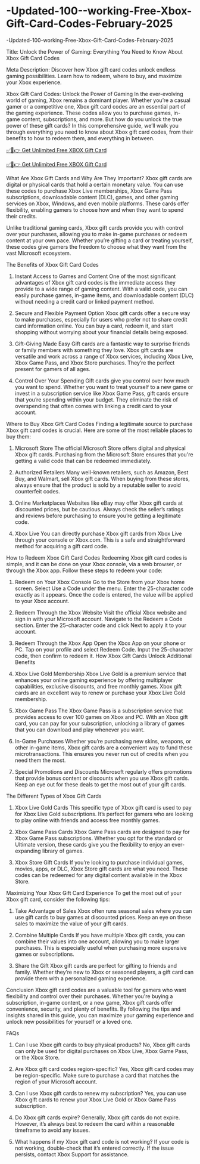 # -Updated-100--working-Free-Xbox-Gift-Card-Codes-February-2025
-Updated-100-working-Free-Xbox-Gift-Card-Codes-February-2025



Title: Unlock the Power of Gaming: Everything You Need to Know About Xbox Gift Card Codes

Meta Description: Discover how Xbox gift card codes unlock endless gaming possibilities. Learn how to redeem, where to buy, and maximize your Xbox experience.

Xbox Gift Card Codes: Unlock the Power of Gaming
In the ever-evolving world of gaming, Xbox remains a dominant player. Whether you’re a casual gamer or a competitive one, Xbox gift card codes are an essential part of the gaming experience. These codes allow you to purchase games, in-game content, subscriptions, and more. But how do you unlock the true power of these gift cards? In this comprehensive guide, we’ll walk you through everything you need to know about Xbox gift card codes, from their benefits to how to redeem them, and everything in between.

[✅🔴👉 Get Unlimited Free XBOX Gift Card](https://offer-hub.sannir.xyz/xbox)

[✅🔴👉 Get Unlimited Free XBOX Gift Card](https://offer-hub.sannir.xyz/xbox)

What Are Xbox Gift Cards and Why Are They Important?
Xbox gift cards are digital or physical cards that hold a certain monetary value. You can use these codes to purchase Xbox Live memberships, Xbox Game Pass subscriptions, downloadable content (DLC), games, and other gaming services on Xbox, Windows, and even mobile platforms. These cards offer flexibility, enabling gamers to choose how and when they want to spend their credits.

Unlike traditional gaming cards, Xbox gift cards provide you with control over your purchases, allowing you to make in-game purchases or redeem content at your own pace. Whether you’re gifting a card or treating yourself, these codes give gamers the freedom to choose what they want from the vast Microsoft ecosystem.

The Benefits of Xbox Gift Card Codes
1. Instant Access to Games and Content
One of the most significant advantages of Xbox gift card codes is the immediate access they provide to a wide range of gaming content. With a valid code, you can easily purchase games, in-game items, and downloadable content (DLC) without needing a credit card or linked payment method.

2. Secure and Flexible Payment Option
Xbox gift cards offer a secure way to make purchases, especially for users who prefer not to share credit card information online. You can buy a card, redeem it, and start shopping without worrying about your financial details being exposed.

3. Gift-Giving Made Easy
Gift cards are a fantastic way to surprise friends or family members with something they love. Xbox gift cards are versatile and work across a range of Xbox services, including Xbox Live, Xbox Game Pass, and Xbox Store purchases. They’re the perfect present for gamers of all ages.

4. Control Over Your Spending
Gift cards give you control over how much you want to spend. Whether you want to treat yourself to a new game or invest in a subscription service like Xbox Game Pass, gift cards ensure that you’re spending within your budget. They eliminate the risk of overspending that often comes with linking a credit card to your account.

Where to Buy Xbox Gift Card Codes
Finding a legitimate source to purchase Xbox gift card codes is crucial. Here are some of the most reliable places to buy them:

1. Microsoft Store
The official Microsoft Store offers digital and physical Xbox gift cards. Purchasing from the Microsoft Store ensures that you're getting a valid code that can be redeemed immediately.

2. Authorized Retailers
Many well-known retailers, such as Amazon, Best Buy, and Walmart, sell Xbox gift cards. When buying from these stores, always ensure that the product is sold by a reputable seller to avoid counterfeit codes.

3. Online Marketplaces
Websites like eBay may offer Xbox gift cards at discounted prices, but be cautious. Always check the seller’s ratings and reviews before purchasing to ensure you’re getting a legitimate code.

4. Xbox Live
You can directly purchase Xbox gift cards from Xbox Live through your console or Xbox.com. This is a safe and straightforward method for acquiring a gift card code.

How to Redeem Xbox Gift Card Codes
Redeeming Xbox gift card codes is simple, and it can be done on your Xbox console, via a web browser, or through the Xbox app. Follow these steps to redeem your code:

1. Redeem on Your Xbox Console
Go to the Store from your Xbox home screen.
Select Use a Code under the menu.
Enter the 25-character code exactly as it appears.
Once the code is entered, the value will be applied to your Xbox account.
2. Redeem Through the Xbox Website
Visit the official Xbox website and sign in with your Microsoft account.
Navigate to the Redeem a Code section.
Enter the 25-character code and click Next to apply it to your account.
3. Redeem Through the Xbox App
Open the Xbox App on your phone or PC.
Tap on your profile and select Redeem Code.
Input the 25-character code, then confirm to redeem it.
How Xbox Gift Cards Unlock Additional Benefits
1. Xbox Live Gold Membership
Xbox Live Gold is a premium service that enhances your online gaming experience by offering multiplayer capabilities, exclusive discounts, and free monthly games. Xbox gift cards are an excellent way to renew or purchase your Xbox Live Gold membership.

2. Xbox Game Pass
The Xbox Game Pass is a subscription service that provides access to over 100 games on Xbox and PC. With an Xbox gift card, you can pay for your subscription, unlocking a library of games that you can download and play whenever you want.

3. In-Game Purchases
Whether you’re purchasing new skins, weapons, or other in-game items, Xbox gift cards are a convenient way to fund these microtransactions. This ensures you never run out of credits when you need them the most.

4. Special Promotions and Discounts
Microsoft regularly offers promotions that provide bonus content or discounts when you use Xbox gift cards. Keep an eye out for these deals to get the most out of your gift cards.

The Different Types of Xbox Gift Cards
1. Xbox Live Gold Cards
This specific type of Xbox gift card is used to pay for Xbox Live Gold subscriptions. It’s perfect for gamers who are looking to play online with friends and access free monthly games.

2. Xbox Game Pass Cards
Xbox Game Pass cards are designed to pay for Xbox Game Pass subscriptions. Whether you opt for the standard or Ultimate version, these cards give you the flexibility to enjoy an ever-expanding library of games.

3. Xbox Store Gift Cards
If you’re looking to purchase individual games, movies, apps, or DLC, Xbox Store gift cards are what you need. These codes can be redeemed for any digital content available in the Xbox Store.

Maximizing Your Xbox Gift Card Experience
To get the most out of your Xbox gift card, consider the following tips:

1. Take Advantage of Sales
Xbox often runs seasonal sales where you can use gift cards to buy games at discounted prices. Keep an eye on these sales to maximize the value of your gift cards.

2. Combine Multiple Cards
If you have multiple Xbox gift cards, you can combine their values into one account, allowing you to make larger purchases. This is especially useful when purchasing more expensive games or subscriptions.

3. Share the Gift
Xbox gift cards are perfect for gifting to friends and family. Whether they’re new to Xbox or seasoned players, a gift card can provide them with a personalized gaming experience.

Conclusion
Xbox gift card codes are a valuable tool for gamers who want flexibility and control over their purchases. Whether you're buying a subscription, in-game content, or a new game, Xbox gift cards offer convenience, security, and plenty of benefits. By following the tips and insights shared in this guide, you can maximize your gaming experience and unlock new possibilities for yourself or a loved one.

FAQs
1. Can I use Xbox gift cards to buy physical products?
No, Xbox gift cards can only be used for digital purchases on Xbox Live, Xbox Game Pass, or the Xbox Store.

2. Are Xbox gift card codes region-specific?
Yes, Xbox gift card codes may be region-specific. Make sure to purchase a card that matches the region of your Microsoft account.

3. Can I use Xbox gift cards to renew my subscription?
Yes, you can use Xbox gift cards to renew your Xbox Live Gold or Xbox Game Pass subscription.

4. Do Xbox gift cards expire?
Generally, Xbox gift cards do not expire. However, it’s always best to redeem the card within a reasonable timeframe to avoid any issues.

5. What happens if my Xbox gift card code is not working?
If your code is not working, double-check that it’s entered correctly. If the issue persists, contact Xbox Support for assistance.
